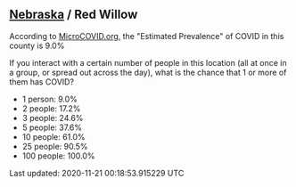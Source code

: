 
## [Nebraska](/united-states/nebraska) / Red Willow

According to [MicroCOVID.org](http://microcovid.org),
the "Estimated Prevalence" of COVID in this county is 9.0%

If you interact with a certain number of people in this location
(all at once in a group, or spread out across the day), what is the chance that
1 or more of them has COVID?

- 1 person: 9.0%
- 2 people: 17.2%
- 3 people: 24.6%
- 5 people: 37.6%
- 10 people: 61.0%
- 25 people: 90.5%
- 100 people: 100.0%

Last updated: 2020-11-21 00:18:53.915229 UTC
